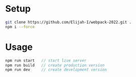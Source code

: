 # Setup

```bash
git clone https://github.com/Elijah-I/webpack-2022.git .
npm i --force
```

# Usage

```js
npm run start   // start live server
npm run build   // create production version
npm run dev     // create development version
```
